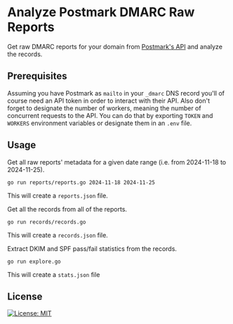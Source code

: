 # Analyze Postmark DMARC Raw Reports

Get raw DMARC reports for your domain from [Postmark's API](https://dmarc.postmarkapp.com/api/) and analyze the records.


## Prerequisites

Assuming you have Postmark as `mailto` in your `_dmarc` DNS record you'll of course need an API token in order to interact with their API. Also don't forget to designate the number of workers, meaning the number of concurrent requests to the API. You can do that by exporting `TOKEN` and `WORKERS` environment variables or designate them in an `.env` file.

## Usage

Get all raw reports' metadata for a given date range (i.e. from 2024-11-18 to 2024-11-25).
```
go run reports/reports.go 2024-11-18 2024-11-25
```

This will create a `reports.json` file.

Get all the records from all of the reports.
```
go run records/records.go
```

This will create a `records.json` file.

Extract DKIM and SPF pass/fail statistics from the records.
```
go run explore.go
```

This will create a `stats.json` file


## License

[![License: MIT](https://img.shields.io/github/license/vlatan/postmark-reports?label=License)](/LICENSE "License: MIT")